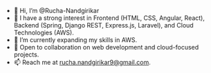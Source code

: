 - 👋 Hi, I’m @Rucha-Nandgirikar
- 👀 I have a strong interest in Frontend (HTML, CSS, Angular, React), Backend (Spring, Django REST, Express.js, Laravel), and Cloud Technologies (AWS).
- 🌱 I’m currently expanding my skills in AWS.
- 💞️ Open to collaboration on web development and cloud-focused projects.
- 📫 Reach me at rucha.nandgirikar9@gmail.com.

<!---
Rucha-Nandgirikar/Rucha-Nandgirikar is a ✨ special ✨ repository because its `README.md` (this file) appears on your GitHub profile.
You can click the Preview link to take a look at your changes.
--->
